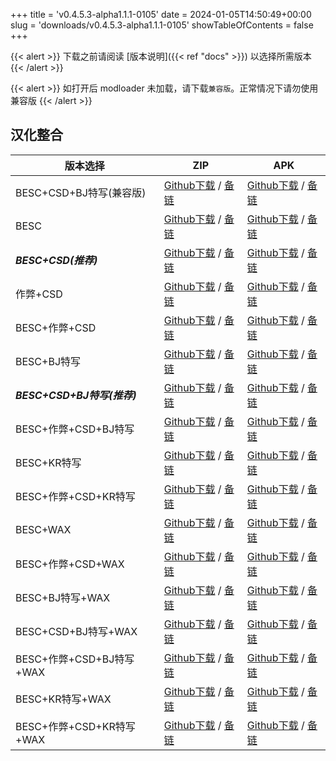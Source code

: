 
+++
title = 'v0.4.5.3-alpha1.1.1-0105'
date = 2024-01-05T14:50:49+00:00
slug = 'downloads/v0.4.5.3-alpha1.1.1-0105'
showTableOfContents = false
+++

{{< alert >}}
下载之前请阅读 [版本说明]({{< ref "docs" >}}) 以选择所需版本
{{< /alert >}}


{{< alert >}}
如打开后 modloader 未加载，请下载`兼容版`。正常情况下请勿使用兼容版
{{< /alert >}}

## 汉化整合

|         版本选择          |                                                                                                                                                                            ZIP                                                                                                                                                                             |                                                                                                                                                                            APK                                                                                                                                                                             |
|---------------------------|------------------------------------------------------------------------------------------------------------------------------------------------------------------------------------------------------------------------------------------------------------------------------------------------------------------------------------------------------------|------------------------------------------------------------------------------------------------------------------------------------------------------------------------------------------------------------------------------------------------------------------------------------------------------------------------------------------------------------|
|BESC+CSD+BJ特写(兼容版)    |[Github下载](https://github.com/DoL-Lyra/Lyra/releases/download/v0.4.5.3-alpha1.1.1-0105/DoL-0.4.5.3-Lyra-a1.1.1-polyfill-besc-cheat-csd-sideviewbj-0105.zip ) / [备链](https://mirror.ghproxy.com/https://github.com/DoL-Lyra/Lyra/releases/download/v0.4.5.3-alpha1.1.1-0105/DoL-0.4.5.3-Lyra-a1.1.1-polyfill-besc-cheat-csd-sideviewbj-0105.zip )|[Github下载](https://github.com/DoL-Lyra/Lyra/releases/download/v0.4.5.3-alpha1.1.1-0105/DoL-0.4.5.3-Lyra-a1.1.1-polyfill-besc-cheat-csd-sideviewbj-0105.apk ) / [备链](https://mirror.ghproxy.com/https://github.com/DoL-Lyra/Lyra/releases/download/v0.4.5.3-alpha1.1.1-0105/DoL-0.4.5.3-Lyra-a1.1.1-polyfill-besc-cheat-csd-sideviewbj-0105.apk )|
|BESC                       |[Github下载](https://github.com/DoL-Lyra/Lyra/releases/download/v0.4.5.3-alpha1.1.1-0105/DoL-0.4.5.3-Lyra-a1.1.1-besc-0105.zip ) / [备链](https://mirror.ghproxy.com/https://github.com/DoL-Lyra/Lyra/releases/download/v0.4.5.3-alpha1.1.1-0105/DoL-0.4.5.3-Lyra-a1.1.1-besc-0105.zip )                                                            |[Github下载](https://github.com/DoL-Lyra/Lyra/releases/download/v0.4.5.3-alpha1.1.1-0105/DoL-0.4.5.3-Lyra-a1.1.1-besc-0105.apk ) / [备链](https://mirror.ghproxy.com/https://github.com/DoL-Lyra/Lyra/releases/download/v0.4.5.3-alpha1.1.1-0105/DoL-0.4.5.3-Lyra-a1.1.1-besc-0105.apk )                                                            |
|***BESC+CSD(推荐)***       |[Github下载](https://github.com/DoL-Lyra/Lyra/releases/download/v0.4.5.3-alpha1.1.1-0105/DoL-0.4.5.3-Lyra-a1.1.1-besc-csd-0105.zip ) / [备链](https://mirror.ghproxy.com/https://github.com/DoL-Lyra/Lyra/releases/download/v0.4.5.3-alpha1.1.1-0105/DoL-0.4.5.3-Lyra-a1.1.1-besc-csd-0105.zip )                                                    |[Github下载](https://github.com/DoL-Lyra/Lyra/releases/download/v0.4.5.3-alpha1.1.1-0105/DoL-0.4.5.3-Lyra-a1.1.1-besc-csd-0105.apk ) / [备链](https://mirror.ghproxy.com/https://github.com/DoL-Lyra/Lyra/releases/download/v0.4.5.3-alpha1.1.1-0105/DoL-0.4.5.3-Lyra-a1.1.1-besc-csd-0105.apk )                                                    |
|作弊+CSD                   |[Github下载](https://github.com/DoL-Lyra/Lyra/releases/download/v0.4.5.3-alpha1.1.1-0105/DoL-0.4.5.3-Lyra-a1.1.1-cheat-csd-0105.zip ) / [备链](https://mirror.ghproxy.com/https://github.com/DoL-Lyra/Lyra/releases/download/v0.4.5.3-alpha1.1.1-0105/DoL-0.4.5.3-Lyra-a1.1.1-cheat-csd-0105.zip )                                                  |[Github下载](https://github.com/DoL-Lyra/Lyra/releases/download/v0.4.5.3-alpha1.1.1-0105/DoL-0.4.5.3-Lyra-a1.1.1-cheat-csd-0105.apk ) / [备链](https://mirror.ghproxy.com/https://github.com/DoL-Lyra/Lyra/releases/download/v0.4.5.3-alpha1.1.1-0105/DoL-0.4.5.3-Lyra-a1.1.1-cheat-csd-0105.apk )                                                  |
|BESC+作弊+CSD              |[Github下载](https://github.com/DoL-Lyra/Lyra/releases/download/v0.4.5.3-alpha1.1.1-0105/DoL-0.4.5.3-Lyra-a1.1.1-besc-cheat-csd-0105.zip ) / [备链](https://mirror.ghproxy.com/https://github.com/DoL-Lyra/Lyra/releases/download/v0.4.5.3-alpha1.1.1-0105/DoL-0.4.5.3-Lyra-a1.1.1-besc-cheat-csd-0105.zip )                                        |[Github下载](https://github.com/DoL-Lyra/Lyra/releases/download/v0.4.5.3-alpha1.1.1-0105/DoL-0.4.5.3-Lyra-a1.1.1-besc-cheat-csd-0105.apk ) / [备链](https://mirror.ghproxy.com/https://github.com/DoL-Lyra/Lyra/releases/download/v0.4.5.3-alpha1.1.1-0105/DoL-0.4.5.3-Lyra-a1.1.1-besc-cheat-csd-0105.apk )                                        |
|BESC+BJ特写                |[Github下载](https://github.com/DoL-Lyra/Lyra/releases/download/v0.4.5.3-alpha1.1.1-0105/DoL-0.4.5.3-Lyra-a1.1.1-besc-sideviewbj-0105.zip ) / [备链](https://mirror.ghproxy.com/https://github.com/DoL-Lyra/Lyra/releases/download/v0.4.5.3-alpha1.1.1-0105/DoL-0.4.5.3-Lyra-a1.1.1-besc-sideviewbj-0105.zip )                                      |[Github下载](https://github.com/DoL-Lyra/Lyra/releases/download/v0.4.5.3-alpha1.1.1-0105/DoL-0.4.5.3-Lyra-a1.1.1-besc-sideviewbj-0105.apk ) / [备链](https://mirror.ghproxy.com/https://github.com/DoL-Lyra/Lyra/releases/download/v0.4.5.3-alpha1.1.1-0105/DoL-0.4.5.3-Lyra-a1.1.1-besc-sideviewbj-0105.apk )                                      |
|***BESC+CSD+BJ特写(推荐)***|[Github下载](https://github.com/DoL-Lyra/Lyra/releases/download/v0.4.5.3-alpha1.1.1-0105/DoL-0.4.5.3-Lyra-a1.1.1-besc-csd-sideviewbj-0105.zip ) / [备链](https://mirror.ghproxy.com/https://github.com/DoL-Lyra/Lyra/releases/download/v0.4.5.3-alpha1.1.1-0105/DoL-0.4.5.3-Lyra-a1.1.1-besc-csd-sideviewbj-0105.zip )                              |[Github下载](https://github.com/DoL-Lyra/Lyra/releases/download/v0.4.5.3-alpha1.1.1-0105/DoL-0.4.5.3-Lyra-a1.1.1-besc-csd-sideviewbj-0105.apk ) / [备链](https://mirror.ghproxy.com/https://github.com/DoL-Lyra/Lyra/releases/download/v0.4.5.3-alpha1.1.1-0105/DoL-0.4.5.3-Lyra-a1.1.1-besc-csd-sideviewbj-0105.apk )                              |
|BESC+作弊+CSD+BJ特写       |[Github下载](https://github.com/DoL-Lyra/Lyra/releases/download/v0.4.5.3-alpha1.1.1-0105/DoL-0.4.5.3-Lyra-a1.1.1-besc-cheat-csd-sideviewbj-0105.zip ) / [备链](https://mirror.ghproxy.com/https://github.com/DoL-Lyra/Lyra/releases/download/v0.4.5.3-alpha1.1.1-0105/DoL-0.4.5.3-Lyra-a1.1.1-besc-cheat-csd-sideviewbj-0105.zip )                  |[Github下载](https://github.com/DoL-Lyra/Lyra/releases/download/v0.4.5.3-alpha1.1.1-0105/DoL-0.4.5.3-Lyra-a1.1.1-besc-cheat-csd-sideviewbj-0105.apk ) / [备链](https://mirror.ghproxy.com/https://github.com/DoL-Lyra/Lyra/releases/download/v0.4.5.3-alpha1.1.1-0105/DoL-0.4.5.3-Lyra-a1.1.1-besc-cheat-csd-sideviewbj-0105.apk )                  |
|BESC+KR特写                |[Github下载](https://github.com/DoL-Lyra/Lyra/releases/download/v0.4.5.3-alpha1.1.1-0105/DoL-0.4.5.3-Lyra-a1.1.1-besc-sideviewkr-0105.zip ) / [备链](https://mirror.ghproxy.com/https://github.com/DoL-Lyra/Lyra/releases/download/v0.4.5.3-alpha1.1.1-0105/DoL-0.4.5.3-Lyra-a1.1.1-besc-sideviewkr-0105.zip )                                      |[Github下载](https://github.com/DoL-Lyra/Lyra/releases/download/v0.4.5.3-alpha1.1.1-0105/DoL-0.4.5.3-Lyra-a1.1.1-besc-sideviewkr-0105.apk ) / [备链](https://mirror.ghproxy.com/https://github.com/DoL-Lyra/Lyra/releases/download/v0.4.5.3-alpha1.1.1-0105/DoL-0.4.5.3-Lyra-a1.1.1-besc-sideviewkr-0105.apk )                                      |
|BESC+作弊+CSD+KR特写       |[Github下载](https://github.com/DoL-Lyra/Lyra/releases/download/v0.4.5.3-alpha1.1.1-0105/DoL-0.4.5.3-Lyra-a1.1.1-besc-cheat-csd-sideviewkr-0105.zip ) / [备链](https://mirror.ghproxy.com/https://github.com/DoL-Lyra/Lyra/releases/download/v0.4.5.3-alpha1.1.1-0105/DoL-0.4.5.3-Lyra-a1.1.1-besc-cheat-csd-sideviewkr-0105.zip )                  |[Github下载](https://github.com/DoL-Lyra/Lyra/releases/download/v0.4.5.3-alpha1.1.1-0105/DoL-0.4.5.3-Lyra-a1.1.1-besc-cheat-csd-sideviewkr-0105.apk ) / [备链](https://mirror.ghproxy.com/https://github.com/DoL-Lyra/Lyra/releases/download/v0.4.5.3-alpha1.1.1-0105/DoL-0.4.5.3-Lyra-a1.1.1-besc-cheat-csd-sideviewkr-0105.apk )                  |
|BESC+WAX                   |[Github下载](https://github.com/DoL-Lyra/Lyra/releases/download/v0.4.5.3-alpha1.1.1-0105/DoL-0.4.5.3-Lyra-a1.1.1-besc-wax-0105.zip ) / [备链](https://mirror.ghproxy.com/https://github.com/DoL-Lyra/Lyra/releases/download/v0.4.5.3-alpha1.1.1-0105/DoL-0.4.5.3-Lyra-a1.1.1-besc-wax-0105.zip )                                                    |[Github下载](https://github.com/DoL-Lyra/Lyra/releases/download/v0.4.5.3-alpha1.1.1-0105/DoL-0.4.5.3-Lyra-a1.1.1-besc-wax-0105.apk ) / [备链](https://mirror.ghproxy.com/https://github.com/DoL-Lyra/Lyra/releases/download/v0.4.5.3-alpha1.1.1-0105/DoL-0.4.5.3-Lyra-a1.1.1-besc-wax-0105.apk )                                                    |
|BESC+作弊+CSD+WAX          |[Github下载](https://github.com/DoL-Lyra/Lyra/releases/download/v0.4.5.3-alpha1.1.1-0105/DoL-0.4.5.3-Lyra-a1.1.1-besc-wax-cheat-csd-0105.zip ) / [备链](https://mirror.ghproxy.com/https://github.com/DoL-Lyra/Lyra/releases/download/v0.4.5.3-alpha1.1.1-0105/DoL-0.4.5.3-Lyra-a1.1.1-besc-wax-cheat-csd-0105.zip )                                |[Github下载](https://github.com/DoL-Lyra/Lyra/releases/download/v0.4.5.3-alpha1.1.1-0105/DoL-0.4.5.3-Lyra-a1.1.1-besc-wax-cheat-csd-0105.apk ) / [备链](https://mirror.ghproxy.com/https://github.com/DoL-Lyra/Lyra/releases/download/v0.4.5.3-alpha1.1.1-0105/DoL-0.4.5.3-Lyra-a1.1.1-besc-wax-cheat-csd-0105.apk )                                |
|BESC+BJ特写+WAX            |[Github下载](https://github.com/DoL-Lyra/Lyra/releases/download/v0.4.5.3-alpha1.1.1-0105/DoL-0.4.5.3-Lyra-a1.1.1-besc-wax-sideviewbj-0105.zip ) / [备链](https://mirror.ghproxy.com/https://github.com/DoL-Lyra/Lyra/releases/download/v0.4.5.3-alpha1.1.1-0105/DoL-0.4.5.3-Lyra-a1.1.1-besc-wax-sideviewbj-0105.zip )                              |[Github下载](https://github.com/DoL-Lyra/Lyra/releases/download/v0.4.5.3-alpha1.1.1-0105/DoL-0.4.5.3-Lyra-a1.1.1-besc-wax-sideviewbj-0105.apk ) / [备链](https://mirror.ghproxy.com/https://github.com/DoL-Lyra/Lyra/releases/download/v0.4.5.3-alpha1.1.1-0105/DoL-0.4.5.3-Lyra-a1.1.1-besc-wax-sideviewbj-0105.apk )                              |
|BESC+CSD+BJ特写+WAX        |[Github下载](https://github.com/DoL-Lyra/Lyra/releases/download/v0.4.5.3-alpha1.1.1-0105/DoL-0.4.5.3-Lyra-a1.1.1-besc-wax-csd-sideviewbj-0105.zip ) / [备链](https://mirror.ghproxy.com/https://github.com/DoL-Lyra/Lyra/releases/download/v0.4.5.3-alpha1.1.1-0105/DoL-0.4.5.3-Lyra-a1.1.1-besc-wax-csd-sideviewbj-0105.zip )                      |[Github下载](https://github.com/DoL-Lyra/Lyra/releases/download/v0.4.5.3-alpha1.1.1-0105/DoL-0.4.5.3-Lyra-a1.1.1-besc-wax-csd-sideviewbj-0105.apk ) / [备链](https://mirror.ghproxy.com/https://github.com/DoL-Lyra/Lyra/releases/download/v0.4.5.3-alpha1.1.1-0105/DoL-0.4.5.3-Lyra-a1.1.1-besc-wax-csd-sideviewbj-0105.apk )                      |
|BESC+作弊+CSD+BJ特写+WAX   |[Github下载](https://github.com/DoL-Lyra/Lyra/releases/download/v0.4.5.3-alpha1.1.1-0105/DoL-0.4.5.3-Lyra-a1.1.1-besc-wax-cheat-csd-sideviewbj-0105.zip ) / [备链](https://mirror.ghproxy.com/https://github.com/DoL-Lyra/Lyra/releases/download/v0.4.5.3-alpha1.1.1-0105/DoL-0.4.5.3-Lyra-a1.1.1-besc-wax-cheat-csd-sideviewbj-0105.zip )          |[Github下载](https://github.com/DoL-Lyra/Lyra/releases/download/v0.4.5.3-alpha1.1.1-0105/DoL-0.4.5.3-Lyra-a1.1.1-besc-wax-cheat-csd-sideviewbj-0105.apk ) / [备链](https://mirror.ghproxy.com/https://github.com/DoL-Lyra/Lyra/releases/download/v0.4.5.3-alpha1.1.1-0105/DoL-0.4.5.3-Lyra-a1.1.1-besc-wax-cheat-csd-sideviewbj-0105.apk )          |
|BESC+KR特写+WAX            |[Github下载](https://github.com/DoL-Lyra/Lyra/releases/download/v0.4.5.3-alpha1.1.1-0105/DoL-0.4.5.3-Lyra-a1.1.1-besc-wax-sideviewkr-0105.zip ) / [备链](https://mirror.ghproxy.com/https://github.com/DoL-Lyra/Lyra/releases/download/v0.4.5.3-alpha1.1.1-0105/DoL-0.4.5.3-Lyra-a1.1.1-besc-wax-sideviewkr-0105.zip )                              |[Github下载](https://github.com/DoL-Lyra/Lyra/releases/download/v0.4.5.3-alpha1.1.1-0105/DoL-0.4.5.3-Lyra-a1.1.1-besc-wax-sideviewkr-0105.apk ) / [备链](https://mirror.ghproxy.com/https://github.com/DoL-Lyra/Lyra/releases/download/v0.4.5.3-alpha1.1.1-0105/DoL-0.4.5.3-Lyra-a1.1.1-besc-wax-sideviewkr-0105.apk )                              |
|BESC+作弊+CSD+KR特写+WAX   |[Github下载](https://github.com/DoL-Lyra/Lyra/releases/download/v0.4.5.3-alpha1.1.1-0105/DoL-0.4.5.3-Lyra-a1.1.1-besc-wax-cheat-csd-sideviewkr-0105.zip ) / [备链](https://mirror.ghproxy.com/https://github.com/DoL-Lyra/Lyra/releases/download/v0.4.5.3-alpha1.1.1-0105/DoL-0.4.5.3-Lyra-a1.1.1-besc-wax-cheat-csd-sideviewkr-0105.zip )          |[Github下载](https://github.com/DoL-Lyra/Lyra/releases/download/v0.4.5.3-alpha1.1.1-0105/DoL-0.4.5.3-Lyra-a1.1.1-besc-wax-cheat-csd-sideviewkr-0105.apk ) / [备链](https://mirror.ghproxy.com/https://github.com/DoL-Lyra/Lyra/releases/download/v0.4.5.3-alpha1.1.1-0105/DoL-0.4.5.3-Lyra-a1.1.1-besc-wax-cheat-csd-sideviewkr-0105.apk )          |
